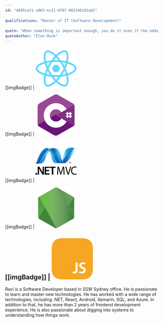 ```yaml
---
id: "4685ce21-a063-ec11-8f8f-002248181a42"

qualifications: "Master of IT (Software Development)"

quote: "When something is important enough, you do it even if the odds are not in your favor."
quoteAuthor: "Elon Musk"
---
```


[[imgBadge]]
| ![](../badges/Developer-react.png)

[[imgBadge]]
| ![](../badges/Developer-c-sharp.png)

[[imgBadge]]
| ![](../badges/Developer-dotnet-mvc.png)

[[imgBadge]]
| ![](../badges/Developer-node-js.png)

[[imgBadge]]
| ![](../badges/Developer-js.png)
---

Ravi is a Software Developer based in SSW Sydney office. He is passionate to learn and master new technologies. He has worked with a wide range of technologies, including .NET, React, Android, Xamarin, SQL, and Azure. In addition to that, he has more than 2 years of frontend development experience. He is also passionate about digging into systems to understanding how things work. 
